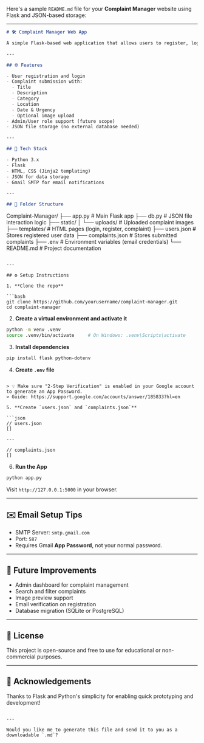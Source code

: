 Here's a sample `README.md` file for your **Complaint Manager** website using Flask and JSON-based storage:

---

```markdown
# 🛠️ Complaint Manager Web App

A simple Flask-based web application that allows users to register, log in, and submit complaints with optional images. Complaints are stored in JSON files, making it lightweight and easy to run without needing a database server.

---

## 🌐 Features

- User registration and login
- Complaint submission with:
  - Title
  - Description
  - Category
  - Location
  - Date & Urgency
  - Optional image upload
- Admin/User role support (future scope)
- JSON file storage (no external database needed)

---

## 🧰 Tech Stack

- Python 3.x
- Flask
- HTML, CSS (Jinja2 templating)
- JSON for data storage
- Gmail SMTP for email notifications

---

## 📁 Folder Structure

```
Complaint-Manager/
├── app.py                 # Main Flask app
├── db.py                  # JSON file interaction logic
├── static/
│   └── uploads/           # Uploaded complaint images
├── templates/             # HTML pages (login, register, complaint)
├── users.json             # Stores registered user data
├── complaints.json        # Stores submitted complaints
├── .env                   # Environment variables (email credentials)
└── README.md              # Project documentation
```

---

## ⚙️ Setup Instructions

1. **Clone the repo**

```bash
git clone https://github.com/yourusername/complaint-manager.git
cd complaint-manager
```

2. **Create a virtual environment and activate it**

```bash
python -m venv .venv
source .venv/bin/activate     # On Windows: .venv\Scripts\activate
```

3. **Install dependencies**

```bash
pip install flask python-dotenv
```

4. **Create `.env` file**

```

> 💡 Make sure "2-Step Verification" is enabled in your Google account to generate an App Password.  
> Guide: https://support.google.com/accounts/answer/185833?hl=en

5. **Create `users.json` and `complaints.json`**

```json
// users.json
[]

---

// complaints.json
[]
```

6. **Run the App**

```bash
python app.py
```

Visit `http://127.0.0.1:5000` in your browser.

---

## ✉️ Email Setup Tips

- SMTP Server: `smtp.gmail.com`
- Port: `587`
- Requires Gmail **App Password**, not your normal password.

---

## 🚀 Future Improvements

- Admin dashboard for complaint management
- Search and filter complaints
- Image preview support
- Email verification on registration
- Database migration (SQLite or PostgreSQL)

---

## 📝 License

This project is open-source and free to use for educational or non-commercial purposes.

---

## 🙌 Acknowledgements

Thanks to Flask and Python's simplicity for enabling quick prototyping and development!
```

---

Would you like me to generate this file and send it to you as a downloadable `.md`?
